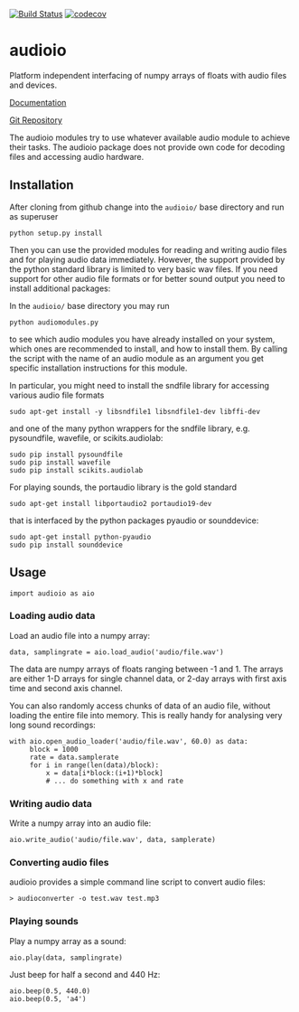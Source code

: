 [![Build Status](https://travis-ci.com/bendalab/audioio.svg?branch=master)](https://travis-ci.com/bendalab/audioio)
[![codecov](https://codecov.io/gh/bendalab/audioio/branch/master/graph/badge.svg)](https://codecov.io/gh/bendalab/audioio)

# audioio 

Platform independent interfacing of numpy arrays of floats with audio
files and devices.

[Documentation](https://bendalab.github.io/audioio)

[Git Repository](https://github.com/bendalab/audioio)

The audioio modules try to use whatever available audio module to achieve
their tasks. The audioio package does not provide own code for decoding files
and accessing audio hardware.


## Installation

After cloning from github change into the `audioio/` base directory
and run as superuser
```
python setup.py install
```
Then you can use the provided modules for reading and writing audio
files and for playing audio data immediately. However, the support
provided by the python standard library is limited to very basic wav
files. If you need support for other audio file formats or for better
sound output you need to install additional packages:

In the `audioio/` base directory you may run
```
python audiomodules.py
```
to see which audio modules you have already installed on your system,
which ones are recommended to install, and how to install them. By
calling the script with the name of an audio module as an argument you
get specific installation instructions for this module.

In particular, you might need to install the sndfile library for accessing
various audio file formats
```
sudo apt-get install -y libsndfile1 libsndfile1-dev libffi-dev
```
and one of the many python wrappers for the sndfile library,
e.g. pysoundfile, wavefile, or scikits.audiolab:
```
sudo pip install pysoundfile
sudo pip install wavefile
sudo pip install scikits.audiolab
```

For playing sounds, the portaudio library is the gold standard
```
sudo apt-get install libportaudio2 portaudio19-dev
```
that is interfaced by the python packages pyaudio or sounddevice:
```
sudo apt-get install python-pyaudio
sudo pip install sounddevice
```

## Usage

```
import audioio as aio
```

### Loading audio data

Load an audio file into a numpy array:
```
data, samplingrate = aio.load_audio('audio/file.wav')
```
	
The data are numpy arrays of floats ranging between -1 and 1.
The arrays are either 1-D arrays for single channel data,
or 2-day arrays with first axis time and second axis channel.

You can also randomly access chunks of data of an audio file, without
loading the entire file into memory. This is really handy for
analysing very long sound recordings:
```
with aio.open_audio_loader('audio/file.wav', 60.0) as data:
     block = 1000
     rate = data.samplerate
     for i in range(len(data)/block):
     	 x = data[i*block:(i+1)*block]
     	 # ... do something with x and rate
```

### Writing audio data

Write a numpy array into an audio file:
```
aio.write_audio('audio/file.wav', data, samplerate)
```


### Converting audio files

audioio provides a simple command line script to convert audio files:
```
> audioconverter -o test.wav test.mp3
```


### Playing sounds

Play a numpy array as a sound:
```
aio.play(data, samplingrate)
```

Just beep for half a second and 440 Hz:
```
aio.beep(0.5, 440.0)
aio.beep(0.5, 'a4')
```
